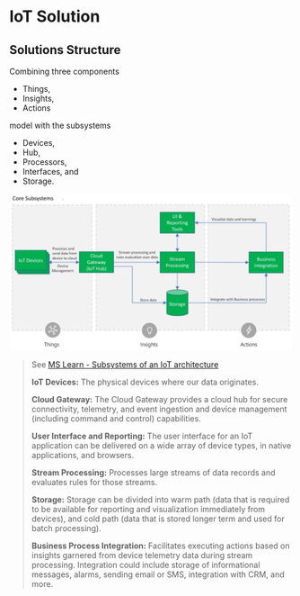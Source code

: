 # IoT Solution

## Solutions Structure
Combining three components 
- Things, 
- Insights, 
- Actions 

model with the subsystems 
- Devices, 
- Hub, 
- Processors, 
- Interfaces, and 
- Storage.

![Program architecture diagram](./img/m01-l02-core-subsystems-iot-architecture-8158ad9e.png)
> See [MS Learn - Subsystems of an IoT architecture](https://learn.microsoft.com/en-us/training/modules/introduction-iot-solution-architecture/2-subsystems-iot-architecture)
>
> **IoT Devices:** The physical devices where our data originates.
> 
> **Cloud Gateway:** The Cloud Gateway provides a cloud hub for secure connectivity, telemetry, and event ingestion and device management (including command and control) capabilities.
> 
> **User Interface and Reporting:** The user interface for an IoT application can be delivered on a wide array of device types, in native applications, and browsers.
> 
> **Stream Processing:** Processes large streams of data records and evaluates rules for those streams.
> 
> **Storage:** Storage can be divided into warm path (data that is required to be available for reporting and visualization immediately from devices), and cold path (data that is stored longer term and used for batch processing).
> 
> **Business Process Integration:** Facilitates executing actions based on insights garnered from device telemetry data during stream processing. Integration could include storage of informational messages, alarms, sending email or SMS, integration with CRM, and more.